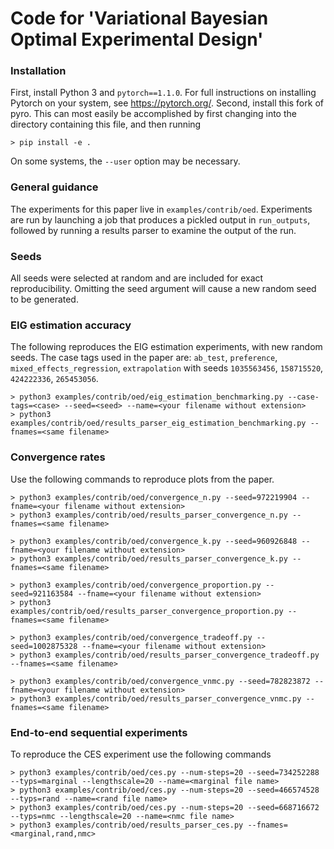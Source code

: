 # Code for 'Variational Bayesian Optimal Experimental Design'

### Installation
First, install Python 3 and `pytorch==1.1.0`. For full instructions on installing Pytorch on your system,
 see https://pytorch.org/.
Second, install this fork of pyro. This can most easily be accomplished by first changing into the directory 
containing this file, and then running

    > pip install -e .
    
On some systems, the `--user` option may be necessary.

### General guidance
The experiments for this paper live in `examples/contrib/oed`. Experiments are run by launching a
job that produces a pickled output in `run_outputs`, followed by running a results parser to examine
the output of the run.

### Seeds
All seeds were selected at random and are included for exact reproducibility. Omitting the seed argument
will cause a new random seed to be generated.

### EIG estimation accuracy
The following reproduces the EIG estimation experiments, with new random seeds. The case tags used in the paper
are: `ab_test`, `preference`, `mixed_effects_regression`, `extrapolation` with seeds `1035563456`,
`158715520`,  `424222336`, `265453056`.

    > python3 examples/contrib/oed/eig_estimation_benchmarking.py --case-tags=<case> --seed=<seed> --name=<your filename without extension>
    > python3 examples/contrib/oed/results_parser_eig_estimation_benchmarking.py --fnames=<same filename>


### Convergence rates
Use the following commands to reproduce plots from the paper.

    > python3 examples/contrib/oed/convergence_n.py --seed=972219904 --fname=<your filename without extension>
    > python3 examples/contrib/oed/results_parser_convergence_n.py --fnames=<same filename>
    
    > python3 examples/contrib/oed/convergence_k.py --seed=960926848 --fname=<your filename without extension>
    > python3 examples/contrib/oed/results_parser_convergence_k.py --fnames=<same filename>
    
    > python3 examples/contrib/oed/convergence_proportion.py --seed=921163584 --fname=<your filename without extension>
    > python3 examples/contrib/oed/results_parser_convergence_proportion.py --fnames=<same filename>
    
    > python3 examples/contrib/oed/convergence_tradeoff.py --seed=1002875328 --fname=<your filename without extension>
    > python3 examples/contrib/oed/results_parser_convergence_tradeoff.py --fnames=<same filename>
    
    > python3 examples/contrib/oed/convergence_vnmc.py --seed=782823872 --fname=<your filename without extension>
    > python3 examples/contrib/oed/results_parser_convergence_vnmc.py --fnames=<same filename>
    
    
### End-to-end sequential experiments
To reproduce the CES experiment use the following commands

    > python3 examples/contrib/oed/ces.py --num-steps=20 --seed=734252288 --typs=marginal --lengthscale=20 --name=<marginal file name>
    > python3 examples/contrib/oed/ces.py --num-steps=20 --seed=466574528 --typs=rand --name=<rand file name>
    > python3 examples/contrib/oed/ces.py --num-steps=20 --seed=668716672 --typs=nmc --lengthscale=20 --name=<nmc file name>
    > python3 examples/contrib/oed/results_parser_ces.py --fnames=<marginal,rand,nmc>

